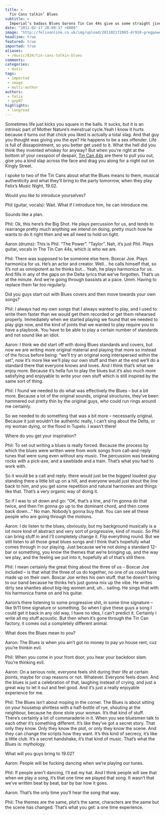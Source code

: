 ```yaml
---
title: >
  Tin Cans talkin’ Blues
subtitle: >
  Imperial’s badass Blues barons Tin Can 44s give us some straight jive talk, promising to push your tushie into full swing at 19.02
date: "2011-02-17 20:09:37 +0000"
image: "http://felixonline.co.uk/img/upload/201102172003-dr910-gregpowe.jpg"
headline: true
featured: true
imported: true
aliases:
 - /music/834/tin-cans-talkin-blues
comments:
categories:
 - music
tags:
 - imported
 - image
 - multi-author
authors:
 - felix
 - gep07
highlights:
 - longread
---
```


Sometimes life just kicks you square in the balls. It sucks, but it is an intrinsic part of Mother Nature’s menstrual cycle.Yeah I know it hurts because it turns out that chick you liked is actually a total slag. And that guy you thought was giving you the eye? He happens to be a sex offender. Life is full of dissapointment, so you better get used to it. What the hell did you think they invented whiskey for anyway? But when you’re right at the bottom of your cesspool of despair, [Tin Can 44s](http://www.myspace.com/tincan44s) are there to pull you out, give you a kind slap across the face and drag you along for a night out on Kingly Street.

I spoke to two of the Tin Cans about what the Blues means to them, musical authenticity and what they’ll bring to the party tomorrow, when they play Felix’s Music Night, 19.02.

Would you like to introduce yourselves?

Phil (guitar, vocals): Wait. What if I introduce him, he can introduce me.

Sounds like a plan.

Phil: Ok, this here’s the Big Shot. He plays percussion for us, and tends to rearrange pretty much anything we intend on doing, pretty much how he wants to do it right then and we all need to hold on tight.

Aaron (drums): This is Phil. “The Power”. “Taylor”. Nah, it’s just Phil. Plays guitar, vocals in The Tin Can 44s, which is who we are.

Phil: There was supposed to be someone else here. Boxcar Joe. Plays harmonica for us. He’s an actor and creator. Well… he calls himself that, so it’s not as omnipotent as he thinks but… Yeah, he plays harmonica for us. And fills in any of the gaps on the Delta lyrics that we’ve forgotten. That’s us at the minute. And we’re going through bassists at a pace. Umm. Having to replace them far too regularly.

Did you guys start out with Blues covers and then move towards your own songs?

Phil: I always had my own songs that I always wanted to play, and I used to write them faster than we would get them recorded or get them rehearsed properly. Immediately when we started playing we found that we needed to play gigs now, and the kind of joints that we wanted to play require you to have a playbook. You have to be able to play a certain number of standards and not sound like an idiot.

Aaron: I think we did start off with doing Blues standards and covers, but now we are writing more original material and playing that more so instead of the focus before being: “we’ll try an original song interspersed within the set”, now it’s more like we’ll play our own stuff and then at the end we’ll do a standard there that everyone knows and loves. And I think that’s what we enjoy more. Because it’s hella fun to play the blues but it’s also much more satisfying and enjoyable to write your own stuff which is still inspired by the same sort of thing.

Phil: I found we needed to do what was effectively the Blues – but a bit more. Because a lot of the original sounds, original structures, they’ve been hammered out pretty thin by the original guys, who could run rings around me certainly.

So we needed to do something that was a bit more – necessarily original. Because it just wouldn’t be authentic really, I can’t sing about the Delta, or my woman dying, or the flood in Tupelo. I wasn’t there!

Where do you get your inspiration?

Phil: To set out writing a blues is really forced. Because the process by which the blues were written were from work songs from call-and-reply tunes that were sung even without any music. The percussion was breaking rocks with a pick-axe, and a sawblade and a train. That’s what you had to work with.

So it would be a call and reply: there would just be the biggest loudest guy standing there a little bit up on a hill, and everyone would just shout the line back to him, and you get some repetition and natural harmonies and things like that. That’s a very organic way of doing it.

So if I was to sit down and go: “OK, that’s a line, and I’m gonna do that twice, and then I’m gonna go up to the dominant chord, and then come back down…” No man. Nobody’s gonna buy that. You can see all these people who are going through the motions.

Aaron: I do listen to the blues, obviously, but my background musically is a lot more kind of abstract and very sort of progressive, kind of music. So Phil can bring stuff in and I’ll completely change it. Flip everything round. But we still listen to all those great blues songs and I think that’s hopefully what comes through in our playing. Just because we’re not doing a standard 12-bar or something, you know the themes that we’re bringing up, and the way we play, and the feeling we put into it, hopefully all of that’s still there.

Phil: I mean certainly the great thing about the three of us – Boxcar Joe included – is that what the three of us do together, no one of us could have made up on their own. Boxcar Joe writes his own stuff, that he doesn’t bring to our band because he thinks he’s just gonna mix up the vibe. He writes dirty sea shanties about big-leg women and, uh… sailing. He sings that with his harmonica frame on and his guitar.

Aaron’s there listening to some progressive shit, in some time signature – like 9/11 time signature or something. So when I give these guys a song I could get it back in any old way, I have no idea, I can’t predict it. Certainly I write all my stuff acoustic. But then when it’s gone through the Tin Can factory, it comes out a completely different animal.

What does the Blues mean to you?

Aaron: The Blues is when you ain’t got no money to pay yo house rent, cuz you’re thinkin evil.

Phil: When you come in your front door, you hear your backdoor slam. You’re thinking evil.

Aaron: On a serious note, everyone feels shit during their life at certain points, maybe for crap reasons or not. Whatever. Everyone feels down. And the blues is just a celebration of that, laughing instead of crying, and just a great way to let it out and feel good. And it’s just a really enjoyable experience for me.

Phil: The Blues isn’t about moping in the corner. The Blues is about sitting on your housetop shirtless with a half-bottle of rye, shouting at the neighbour, because he done stole your woman. It’s that kind of stuff. There’s certainly a lot of commaraderie in it. When you see bluesmen talk to each other it’s something different. It’s like they’ve got a secret story. That only they know. Only they know the plot, or only they know the scene. And they can change the scripts how they want. It’s this kind of secrecy, it’s like a little club. It’s a secret handshake, it’s that kind of music. That’s what the Blues is: mythology.

What will you guys bring to 19.02?

Aaron: People will be fucking dancing when we’re playing our tunes.

Phil: If people aren’t dancing, I’ll eat my hat. And I think people will see that when we play a song, it’s that one time we played that song. It wasn’t that we’ve written beat by beat, bar by bar how it goes.

Aaron: That’s the only time you’ll hear the song that way.

Phil: The themes are the same, plot’s the same, characters are the same but the scene has changed. That’s what you get: a one time experience.

